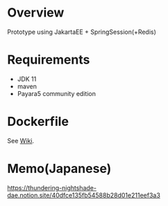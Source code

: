 # Overview
Prototype using JakartaEE + SpringSession(+Redis)

# Requirements
- JDK 11
- maven
- Payara5 community edition

# Dockerfile
See [Wiki](https://github.com/negiboudu/jakarta-ee-with-spring-session/wiki/Dockerfile).

# Memo(Japanese)
https://thundering-nightshade-dae.notion.site/40dfce135fb54588b28d01e211eef3a3
